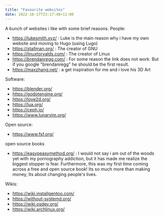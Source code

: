 ```yaml
---
title: "Favourite websites"
date: 2022-10-17T23:17:48+11:00
---
```

A bunch of websites i like with some brief reasons.
People: 
- https://lukesmith.xyz/ : Luke is the main reason why i have my own website and moving to Hugo (using Lugo)
- https://stallman.org/ : The creator of GNU
- https://linuxtorvalds.com/ : The creator of Linux 
- https://brendanregg.com/ : For some reason the link does not work. But if you google "brendanregg" he should be the first result.
- https://maxzhang.net/ : a get inspiration for me and i love his 3D Art


Software:
- https://blender.org/ 
- https://godotengine.org/
- https://love2d.org/
- https://lua.org/
- https://ceph.io/
- https://www.lunarvim.org/

Open source:
- https://www.fsf.org/

open source books
- https://easypeasymethod.org/ : I would not say i am out of the woods yet with my pornography addiction, but it has made me realize the biggest stopper is fear.
Furthermore, this was my first time coming across a free and open source book! Its so much more than making money, Its about changing people's lives. 

Wikis:
- https://wiki.installgentoo.com/
- https://without-systemd.org/
- https://wiki.osdev.org/
- https://wiki.archlinux.org/

